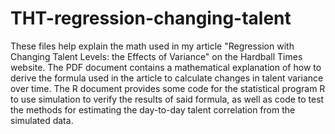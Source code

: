 # THT-regression-changing-talent
These files help explain the math used in my article "Regression with Changing Talent Levels: the Effects of Variance" on the Hardball Times website.
The PDF document contains a mathematical explanation of how to derive the formula used in the article to calculate changes in talent variance over time.
The R document provides some code for the statistical program R to use simulation to verify the results of said formula, as well as code to test the methods for estimating the day-to-day talent correlation from the simulated data.
